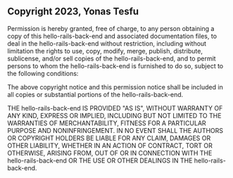 ## Copyright 2023, Yonas Tesfu

Permission is hereby granted, free of charge, to any person obtaining a copy of this hello-rails-back-end and associated documentation files, to deal in the hello-rails-back-end without restriction, including without limitation the rights to use, copy, modify, merge, publish, distribute, sublicense, and/or sell copies of the hello-rails-back-end, and to permit persons to whom the hello-rails-back-end is furnished to do so, subject to the following conditions:

The above copyright notice and this permission notice shall be included in all copies or substantial portions of the hello-rails-back-end.

THE hello-rails-back-end IS PROVIDED "AS IS", WITHOUT WARRANTY OF ANY KIND, EXPRESS OR IMPLIED, INCLUDING BUT NOT LIMITED TO THE WARRANTIES OF MERCHANTABILITY, FITNESS FOR A PARTICULAR PURPOSE AND NONINFRINGEMENT. IN NO EVENT SHALL THE AUTHORS OR COPYRIGHT HOLDERS BE LIABLE FOR ANY CLAIM, DAMAGES OR OTHER LIABILITY, WHETHER IN AN ACTION OF CONTRACT, TORT OR OTHERWISE, ARISING FROM, OUT OF OR IN CONNECTION WITH THE hello-rails-back-end OR THE USE OR OTHER DEALINGS IN THE hello-rails-back-end.
